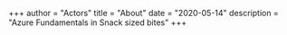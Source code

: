 +++
author = "Actors"
title = "About"
date = "2020-05-14"
description = "Azure Fundamentals in Snack sized bites"
+++